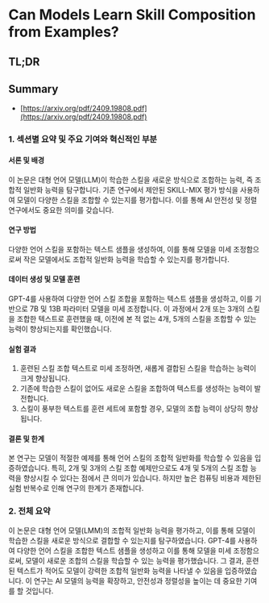 # Can Models Learn Skill Composition from Examples?
## TL;DR
## Summary
- [https://arxiv.org/pdf/2409.19808.pdf](https://arxiv.org/pdf/2409.19808.pdf)

### 1. 섹션별 요약 및 주요 기여와 혁신적인 부분

#### 서론 및 배경
이 논문은 대형 언어 모델(LLM)이 학습한 스킬을 새로운 방식으로 조합하는 능력, 즉 조합적 일반화 능력을 탐구합니다. 기존 연구에서 제안된 SKILL-MIX 평가 방식을 사용하여 모델이 다양한 스킬을 조합할 수 있는지를 평가합니다. 이를 통해 AI 안전성 및 정렬 연구에서도 중요한 의미를 갖습니다.

#### 연구 방법
다양한 언어 스킬을 포함하는 텍스트 샘플을 생성하여, 이를 통해 모델을 미세 조정함으로써 작은 모델에서도 조합적 일반화 능력을 학습할 수 있는지를 평가합니다. 

#### 데이터 생성 및 모델 훈련
GPT-4를 사용하여 다양한 언어 스킬 조합을 포함하는 텍스트 샘플을 생성하고, 이를 기반으로 7B 및 13B 파라미터 모델을 미세 조정합니다. 이 과정에서 2개 또는 3개의 스킬을 조합한 텍스트로 훈련했을 때, 이전에 본 적 없는 4개, 5개의 스킬을 조합할 수 있는 능력이 향상되는지를 확인했습니다.

#### 실험 결과
1. 훈련된 스킬 조합 텍스트로 미세 조정하면, 새롭게 결합된 스킬을 학습하는 능력이 크게 향상됩니다.
2. 기존에 학습한 스킬이 없어도 새로운 스킬을 조합하여 텍스트를 생성하는 능력이 발전합니다.
3. 스킬이 풍부한 텍스트를 훈련 세트에 포함할 경우, 모델의 조합 능력이 상당히 향상됩니다.

#### 결론 및 한계
본 연구는 모델이 적절한 예제를 통해 언어 스킬의 조합적 일반화를 학습할 수 있음을 입증하였습니다. 특히, 2개 및 3개의 스킬 조합 예제만으로도 4개 및 5개의 스킬 조합 능력을 향상시킬 수 있다는 점에서 큰 의미가 있습니다. 하지만 높은 컴퓨팅 비용과 제한된 실험 반복수로 인해 연구의 한계가 존재합니다.

### 2. 전체 요약
이 논문은 대형 언어 모델(LMM)의 조합적 일반화 능력을 평가하고, 이를 통해 모델이 학습한 스킬을 새로운 방식으로 결합할 수 있는지를 탐구하였습니다. GPT-4를 사용하여 다양한 언어 스킬을 조합한 텍스트 샘플을 생성하고 이를 통해 모델을 미세 조정함으로써, 모델이 새로운 조합의 스킬을 학습할 수 있는 능력을 평가했습니다. 그 결과, 훈련된 텍스트가 적어도 모델이 강력한 조합적 일반화 능력을 나타낼 수 있음을 입증하였습니다. 이 연구는 AI 모델의 능력을 확장하고, 안전성과 정렬성을 높이는 데 중요한 기여를 할 것입니다. 
